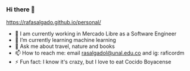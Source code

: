 ### Hi there 👋

https://rafasalgado.github.io/personal/

- 🔭 I am currently working in Mercado Libre as a Software Engineer
- 🌱 I’m currently learning machine learning 
- 💬 Ask me about travel, nature and books
- 📫 How to reach me: email rasalgadol@unal.edu.co  and ig: raficordm
- ⚡ Fun fact:  I know it's crazy, but I love to eat Cocido Boyacense

